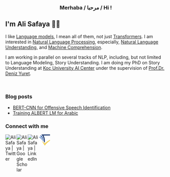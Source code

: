 <h3 align="center">  Merhaba / مرحبا / Hi !</h3>

## I'm Ali Safaya 👋🏼 

I like [Language models](https://en.wikipedia.org/wiki/Language_model), I mean all of them, not just [Transformers](http://jalammar.github.io/illustrated-transformer/). I am interested in [Natural Language Processing](https://en.wikipedia.org/wiki/Natural_language_processing), especially, [Natural Language Understanding](https://en.wikipedia.org/wiki/Natural-language_understanding), and [Machine Comprehension](https://en.wikipedia.org/wiki/Reading_comprehension).

I am working in parallel on several tracks of NLP, including, but not limited to Language Modeling, Story Understanding. I am doing my PhD on Story Understanding at [Koç University AI Center](https://ai.ku.edu.tr/) under the supervision of [Prof.Dr. Deniz Yuret](http://www.denizyuret.com/).

<br />


### Blog posts

- [BERT-CNN for Offensive Speech Identification](https://ai.ku.edu.tr/bert-cnn/)
- [Training ALBERT LM for Arabic](https://ai.ku.edu.tr/arabic-albert/)


### Connect with me

[<img align="left" alt="Ali Safaya | Twitter" width="35px" src="https://img.icons8.com/color/48/000000/twitter--v1.png" />][twitter]
[<img align="left" alt="Ali Safaya | Google Scholar" width="35px" src="https://img.icons8.com/color/48/000000/google-scholar--v3.png" />][scholar]
[<img align="left" alt="Ali Safaya | LinkedIn" width="35px" src="https://img.icons8.com/color/48/000000/linkedin.png" />][linkedin]
[<img align="left" alt="Ali Safaya | Semantic Scholar" width="35px" src="./semantic.png" />][semantic]

<br />

[twitter]: https://twitter.com/ali_safaya
[semantic]: https://www.semanticscholar.org/author/Ali-Safaya/150920423
[linkedin]: https://www.linkedin.com/in/ali-safaya/
[scholar]: https://scholar.google.com/citations?user=j5mgvE4AAAAJ&hl=en
